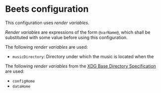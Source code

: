 # Beets configuration

This configuration uses _render variables_.

_Render variables_ are expressions of the form `@varName@`, which shall be
substituted with some value before using this configuration.

The following _render variables_ are used:

- `musicDirectory`: Directory under which the music is located when the

The following _render variables_ from the [XDG Base Directory Specification]
are used:

- `configHome`
- `dataHome`

[XDG Base Directory Specification]: https://specifications.freedesktop.org/basedir-spec/basedir-spec-latest.html
